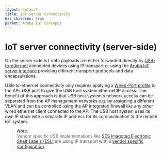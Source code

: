 ```yaml
---
layout: default
title: IoT-Server Connectivity
has_children: true
parent: Aruba IoT Concepts
---
```


# IoT server connectivity (server-side)

On the server-side IoT data payloads are either forwarded directly by [USB-to-ethernet](../iot-connectivity/aruba_iot_connectivity.md#usb-to-ethernet) connected devices using IP transport or using the [Aruba IoT server interface](../server-connectivity/aruba_iot_server_interface.md#aruba-iot-server-interface) providing different transport protocols and data encapsulations.

USB-to-ethernet connectivity only requires applying a [Wired-Port profile](../../configuration/aruba_wired_port_profile.md#wired-port-profile) to the APs USB port to give the USB host system ethernet/IP access. The benefit of this approach is that USB host system's network access can be separated from the AP management networks e.g. by assigning a different VLAN and can be controlled using the AP integrated firewall like any other wired ethernet client connected to the AP. The USB host system uses its own IP stack with a separate IP address for its communication to the remote IoT system.

>***Note:***  
>Vendor specific USB implementations like [SES Imagotag Electronic Shelf Labels (ESL)](../configuration/../../configuration/aruba_ses_imagotag_esl_configuration.md#ses-imagotag-esl-configuration) are using IP transport with a [vendor specific configuration](../iot-connectivity/aruba_iot_connectivity.md#vendor-specific-implementations).  